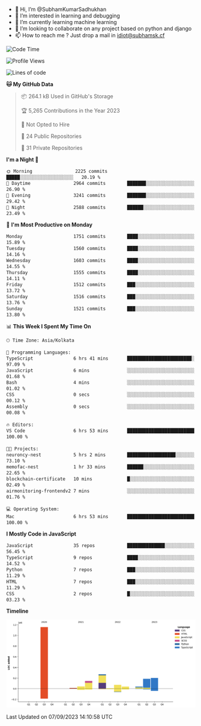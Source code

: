 - 👋 Hi, I’m @SubhamKumarSadhukhan
- 👀 I’m interested in learning and debugging
- 🌱 I’m currently learning machine learning
- 💞️ I’m looking to collaborate on any project based on python and django
- 📫 How to reach me ?
      Just drop a mail in idiot@subhamsk.cf

<!---
SubhamKumarSadhukhan/SubhamKumarSadhukhan is a ✨ special ✨ repository because its `README.md` (this file) appears on your GitHub profile.
You can click the Preview link to take a look at your changes.
--->


<!--START_SECTION:waka-->
![Code Time](http://img.shields.io/badge/Code%20Time-1%2C546%20hrs%2055%20mins-blue)

![Profile Views](http://img.shields.io/badge/Profile%20Views-14-blue)

![Lines of code](https://img.shields.io/badge/From%20Hello%20World%20I%27ve%20Written-2.2%20million%20lines%20of%20code-blue)

**🐱 My GitHub Data** 

> 📦 264.1 kB Used in GitHub's Storage 
 > 
> 🏆 5,265 Contributions in the Year 2023
 > 
> 🚫 Not Opted to Hire
 > 
> 📜 24 Public Repositories 
 > 
> 🔑 31 Private Repositories 
 > 
**I'm a Night 🦉** 

```text
🌞 Morning                2225 commits        █████░░░░░░░░░░░░░░░░░░░░   20.19 % 
🌆 Daytime                2964 commits        ███████░░░░░░░░░░░░░░░░░░   26.90 % 
🌃 Evening                3241 commits        ███████░░░░░░░░░░░░░░░░░░   29.42 % 
🌙 Night                  2588 commits        ██████░░░░░░░░░░░░░░░░░░░   23.49 % 
```
📅 **I'm Most Productive on Monday** 

```text
Monday                   1751 commits        ████░░░░░░░░░░░░░░░░░░░░░   15.89 % 
Tuesday                  1560 commits        ████░░░░░░░░░░░░░░░░░░░░░   14.16 % 
Wednesday                1603 commits        ████░░░░░░░░░░░░░░░░░░░░░   14.55 % 
Thursday                 1555 commits        ████░░░░░░░░░░░░░░░░░░░░░   14.11 % 
Friday                   1512 commits        ███░░░░░░░░░░░░░░░░░░░░░░   13.72 % 
Saturday                 1516 commits        ███░░░░░░░░░░░░░░░░░░░░░░   13.76 % 
Sunday                   1521 commits        ███░░░░░░░░░░░░░░░░░░░░░░   13.80 % 
```


📊 **This Week I Spent My Time On** 

```text
🕑︎ Time Zone: Asia/Kolkata

💬 Programming Languages: 
TypeScript               6 hrs 41 mins       ████████████████████████░   97.09 % 
JavaScript               6 mins              ░░░░░░░░░░░░░░░░░░░░░░░░░   01.68 % 
Bash                     4 mins              ░░░░░░░░░░░░░░░░░░░░░░░░░   01.02 % 
CSS                      0 secs              ░░░░░░░░░░░░░░░░░░░░░░░░░   00.12 % 
Assembly                 0 secs              ░░░░░░░░░░░░░░░░░░░░░░░░░   00.08 % 

🔥 Editors: 
VS Code                  6 hrs 53 mins       █████████████████████████   100.00 % 

🐱‍💻 Projects: 
neuroncy-nest            5 hrs 2 mins        ██████████████████░░░░░░░   73.10 % 
memofac-nest             1 hr 33 mins        ██████░░░░░░░░░░░░░░░░░░░   22.65 % 
blockchain-certificate   10 mins             █░░░░░░░░░░░░░░░░░░░░░░░░   02.49 % 
airmonitoring-frontendv2 7 mins              ░░░░░░░░░░░░░░░░░░░░░░░░░   01.76 % 

💻 Operating System: 
Mac                      6 hrs 53 mins       █████████████████████████   100.00 % 
```

**I Mostly Code in JavaScript** 

```text
JavaScript               35 repos            ██████████████░░░░░░░░░░░   56.45 % 
TypeScript               9 repos             ████░░░░░░░░░░░░░░░░░░░░░   14.52 % 
Python                   7 repos             ███░░░░░░░░░░░░░░░░░░░░░░   11.29 % 
HTML                     7 repos             ███░░░░░░░░░░░░░░░░░░░░░░   11.29 % 
CSS                      2 repos             █░░░░░░░░░░░░░░░░░░░░░░░░   03.23 % 
```



**Timeline**

![Lines of Code chart](https://raw.githubusercontent.com/SubhamKumarSadhukhan/SubhamKumarSadhukhan/main/assets/bar_graph.png)


 Last Updated on 07/09/2023 14:10:58 UTC
<!--END_SECTION:waka-->
